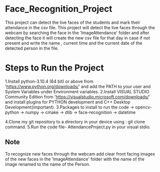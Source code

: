 # Face_Recognition_Project
This project can detect the live faces of the students and mark their attendance in the csv file.
This project will detect the live faces through the webcam by searching the face in the 'ImageAttendance' folder and after detecting the face it will create the new csv file for that day in case if not present and write the name , current time and the current date of the detected person in the file.

# Steps to Run the Project
1.Install python-3.10.4 (64 bit) or above from 'https://www.python.org/downloads/' and add the PATH to your user and System Variables under Environment variables.
2.Install VISUAL STUDIO Community Edition from 'https://visualstudio.microsoft.com/downloads/' and install plugins for PYTHON development and C++ Desktop Development(important).
3.Packages to install to run the code
  -> opencv-python
  -> numpy
  -> cmake
  -> dlib
  -> face-recognition
  -> datetime
  
4.Clone my git repository to a directory in your device using : git clone command.
5.Run the code file- AttendanceProject.py in your visual stdio.

## Note
To recognize new faces through the webcam add clear front facing images of the new faces in the 'ImageAttendance' folder with the name of the image renamed to the name of the Person.
